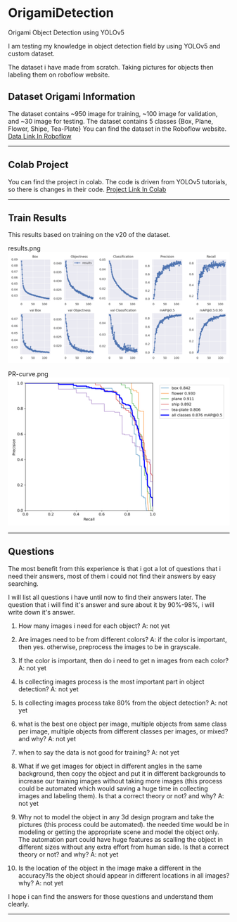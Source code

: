 # OrigamiDetection
Origami Object Detection using YOLOv5

I am testing my knowledge in object detection field by using YOLOv5 and custom dataset.

The dataset i have made from scratch. Taking pictures for objects then labeling them on roboflow website.


## Dataset Origami Information

The dataset contains ~950 image for training, ~100 image for validation, and ~30 image for testing.
The dataset contains 5 classes {Box, Plane, Flower, Shipe, Tea-Plate}
You can find the dataset in the Roboflow website. [Data Link In Roboflow](https://universe.roboflow.com/alielgamal9/origami)

------------------------------------------------------------------------------------------------------------------------------------------------------

## Colab Project

You can find the project in colab. The code is driven from YOLOv5 tutorials, so there is changes in their code.
[Project Link In Colab](https://colab.research.google.com/drive/1FgM3Hl_pesJCg9IHClFJdkDSfQdBG5ZD?usp=sharing)

------------------------------------------------------------------------------------------------------------------------------------------------------

## Train Results

This results based on training on the v20 of the dataset.

results.png
![results.png](https://github.com/AliElgamel9/OrigamiDetection/blob/master/train/yolov5s_results/results.png)

PR-curve.png
![PR-curve.png](https://github.com/AliElgamel9/OrigamiDetection/blob/master/train/yolov5s_results/PR_curve.png)

------------------------------------------------------------------------------------------------------------------------------------------------------

## Questions

The most benefit from this experience is that i got a lot of questions that i need their answers, most of them i could not find their answers by easy searching.

I will list all questions i have until now to find their answers later. The question that i will find it's answer and sure about it by 90%-98%, i will write down it's answer.

1. How many images i need for each object?
  A: not yet

2. Are images need to be from different colors?
  A: if the color is important, then yes. otherwise, preprocess the images to be in grayscale.

3. If the color is important, then do i need to get n images from each color?
  A: not yet

4. Is collecting images process is the most important part in object detection?
  A: not yet

5. Is collecting images process take 80% from the object detection?
  A: not yet

6. what is the best one object per image, multiple objects from same class per image, multiple objects from different classes per images, or mixed? and why?
  A: not yet

7. when to say the data is not good for training?
  A: not yet

8. What if we get images for object in different angles in the same background, then copy the object and put it in different backgrounds to increase our training images without taking more images (this process could be automated which would saving a huge time in collecting images and labeling them). Is that a correct theory or not? and why?
  A: not yet

9. Why not to model the object in any 3d design program and take the pictures (this process could be automated). the needed time would be in modeling or getting the appropriate scene and model the object only. The automation part could have huge features as scalling the object in different sizes without any extra effort from human side. Is that a correct theory or not? and why?
  A: not yet

10. Is the location of the object in the image make a different in the accuracy?Is the object should appear in different locations in all images?why?
  A: not yet
  
I hope i can find the answers for those questions and understand them clearly.

------------------------------------------------------------------------------------------------------------------------------------------------------
